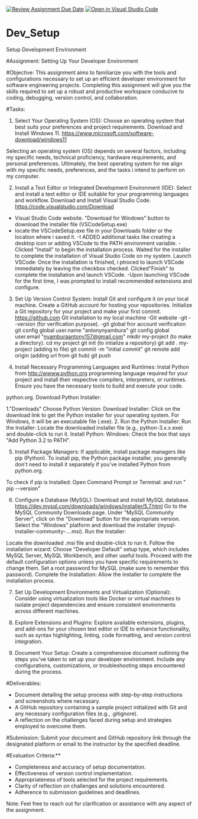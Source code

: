 [![Review Assignment Due Date](https://classroom.github.com/assets/deadline-readme-button-22041afd0340ce965d47ae6ef1cefeee28c7c493a6346c4f15d667ab976d596c.svg)](https://classroom.github.com/a/vbnbTt5m)
[![Open in Visual Studio Code](https://classroom.github.com/assets/open-in-vscode-2e0aaae1b6195c2367325f4f02e2d04e9abb55f0b24a779b69b11b9e10269abc.svg)](https://classroom.github.com/online_ide?assignment_repo_id=15271497&assignment_repo_type=AssignmentRepo)
# Dev_Setup
Setup Development Environment

#Assignment: Setting Up Your Developer Environment

#Objective:
This assignment aims to familiarize you with the tools and configurations necessary to set up an efficient developer environment for software engineering projects. Completing this assignment will give you the skills required to set up a robust and productive workspace conducive to coding, debugging, version control, and collaboration.

#Tasks:

1. Select Your Operating System (OS):
   Choose an operating system that best suits your preferences and project requirements. Download and Install Windows 11. https://www.microsoft.com/software-download/windows11

Selecting an operating system (OS) depends on several factors, including my specific needs, technical proficiency, hardware requirements, and personal preferences.
Ultimately, the best operating system for me align with my specific needs, preferences, and the tasks i intend to perform on my computer.

2. Install a Text Editor or Integrated Development Environment (IDE):
   Select and install a text editor or IDE suitable for your programming languages and workflow. Download and Install Visual Studio Code. https://code.visualstudio.com/Download

- Visual Studio Code website.
"Download for Windows" button to download the installer file (VSCodeSetup.exe)
- locate the VSCodeSetup.exe file in your Downloads folder or the location where i saved it.
-I ADDED additional tasks like creating a desktop icon or adding VSCode to the PATH environment variable.
-Clicked "Install" to begin the installation process.
Waited for the installer to complete the installation of Visual Studio Code on my system.
Launch VSCode:
Once the installation is finished, i ptroced to launch VSCode immediately by leaving the checkbox checked.
Clicked"Finish" to complete the installation and launch VSCode.
-Upon launching VSCode for the first time, I was prompted to install recommended extensions and configure.

3. Set Up Version Control System:
   Install Git and configure it on your local machine. Create a GitHub account for hosting your repositories. Initialize a Git repository for your project and make your first commit. https://github.com
Git installation to my local machine
-Git website
-git --version (for verification purpose).
-git global fror account verification
    git config global user.name "antonynyambura"
    git config global user.email "nyamburaantony157@gmail.com"
mkdir my-project (to make a directory).
cd my project
git init (to intialize a repository)
git add . my-project  (adding to file)
git commit -m  "initial commit"
git remote add origin  (adding url from git hub)
git push

4. Install Necessary Programming Languages and Runtimes:
  Instal Python from http://wwww.python.org programming language required for your project and install their respective compilers, interpreters, or runtimes. Ensure you have the necessary tools to build and execute your code.

 python.org.
Download Python Installer:

1."Downloads"
Choose Python Version:
Download Installer:
Click on the download link to get the Python installer for your operating system. For Windows, it will be an executable file (.exe).
2. Run the Python Installer:
Run the Installer:
Locate the downloaded installer file (e.g., python-3.x.x.exe) and double-click to run it.
Install Python:
Windows:
Check the box that says "Add Python 3.2 to PATH".

5. Install Package Managers:
   If applicable, install package managers like pip (Python).
To install pip, the Python package installer, you generally don't need to install it separately if you've installed Python from python.org.

To check if pip is Installed:
Open Command Prompt or Terminal:
and run " pip --version"

6. Configure a Database (MySQL):
   Download and install MySQL database. https://dev.mysql.com/downloads/windows/installer/5.7.html
Go to the MySQL Community Downloads page.
Under "MySQL Community Server", click on the "Download" button for the appropriate version.
Select the "Windows" platform and download the installer (mysql-installer-community-*.*.*.*.msi).
Run the Installer:

Locate the downloaded .msi file and double-click to run it.
Follow the installation wizard:
Choose "Developer Default" setup type, which includes MySQL Server, MySQL Workbench, and other useful tools.
Proceed with the default configuration options unless you have specific requirements to change them.
Set a root password for MySQL (make sure to remember this password).
Complete the Installation:
Allow the installer to complete the installation process.

7. Set Up Development Environments and Virtualization (Optional):
   Consider using virtualization tools like Docker or virtual machines to isolate project dependencies and ensure consistent environments across different machines.

8. Explore Extensions and Plugins:
   Explore available extensions, plugins, and add-ons for your chosen text editor or IDE to enhance functionality, such as syntax highlighting, linting, code formatting, and version control integration.

9. Document Your Setup:
    Create a comprehensive document outlining the steps you've taken to set up your developer environment. Include any configurations, customizations, or troubleshooting steps encountered during the process. 

#Deliverables:
- Document detailing the setup process with step-by-step instructions and screenshots where necessary.
- A GitHub repository containing a sample project initialized with Git and any necessary configuration files (e.g., .gitignore).
- A reflection on the challenges faced during setup and strategies employed to overcome them.

#Submission:
Submit your document and GitHub repository link through the designated platform or email to the instructor by the specified deadline.

#Evaluation Criteria:**
- Completeness and accuracy of setup documentation.
- Effectiveness of version control implementation.
- Appropriateness of tools selected for the project requirements.
- Clarity of reflection on challenges and solutions encountered.
- Adherence to submission guidelines and deadlines.

Note: Feel free to reach out for clarification or assistance with any aspect of the assignment.
